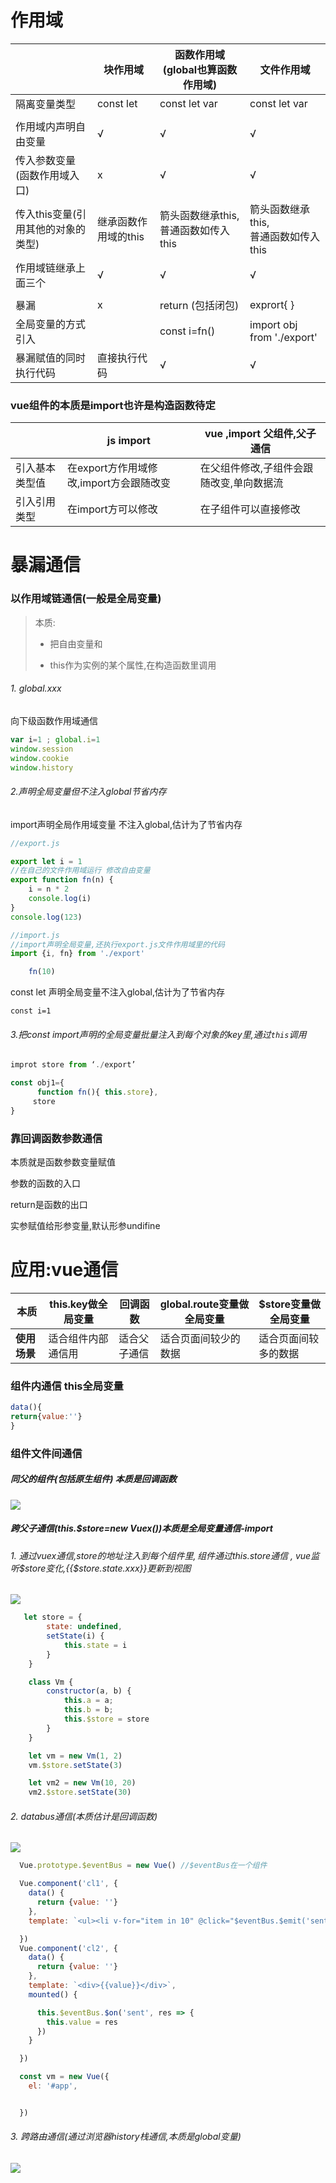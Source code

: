 # 作用域

|                                    | 块作用域             | 函数作用域(global也算函数作用域)          | 文件作用域                                |
| ---------------------------------- | -------------------- | ----------------------------------------- | ----------------------------------------- |
| 隔离变量类型                       | const let            | const let var                             | const let var                             |
|                                    |                      |                                           |                                           |
| 作用域内声明自由变量               | √                    | √                                         | √                                         |
| 传入参数变量(函数作用域入口)       | x                    | √                                         | √                                         |
| 传入this变量(引用其他的对象的类型) | 继承函数作用域的this | 箭头函数继承this,<br />普通函数如传入this | 箭头函数继承this,<br />普通函数如传入this |
| 作用域链继承上面三个               | √                    | √                                         | √                                         |
|                                    |                      |                                           |                                           |
| 暴漏                               | x                    | return  (包括闭包)                        | exprort{ }                                |
| 全局变量的方式引入                 |                      | const i=fn()                              | import obj from './export'                |
| 暴漏赋值的同时执行代码             | 直接执行代码         | √                                         | √                                         |

### vue组件的本质是import也许是构造函数待定

|                | js import                               | vue ,import 父组件,父子通信              |
| -------------- | --------------------------------------- | ---------------------------------------- |
| 引入基本类型值 | 在export方作用域修改,import方会跟随改变 | 在父组件修改,子组件会跟随改变,单向数据流 |
| 引入引用类型   | 在import方可以修改                      | 在子组件可以直接修改                     |



# 暴漏通信

### 以作用域链通信(一般是全局变量)

> 本质: 
>
> * 把自由变量和
>
> * this作为实例的某个属性,在构造函数里调用

###### 1. global.xxx

向下级函数作用域通信

```js
var i=1 ; global.i=1 
window.session
window.cookie
window.history
```

###### 2.声明全局变量但不注入global节省内存

import声明全局作用域变量 不注入global,估计为了节省内存

```js
//export.js

export let i = 1
//在自己的文件作用域运行 修改自由变量
export function fn(n) {
    i = n * 2
    console.log(i)
}
console.log(123)
```

```js
//import.js
//import声明全局变量,还执行export.js文件作用域里的代码
import {i, fn} from './export'

    fn(10)

```

const let 声明全局变量不注入global,估计为了节省内存

```
const i=1
```

###### 3.把const import声明的全局变量批量注入到每个对象的key里,通过`this`调用

```js
improt store from ‘./export’

const obj1={
      function fn(){ this.store},
     store
}

```

### 靠回调函数参数通信

本质就是函数参数变量赋值

参数的函数的入口

return是函数的出口

实参赋值给形参变量,默认形参undifine		

# 应用:vue通信

| __本质__     | this.key做全局变量 | 回调函数     | global.route变量做全局变量 | $store变量做全局变量 |
| ------------ | ------------------ | ------------ | -------------------------- | -------------------- |
| __使用场景__ | 适合组件内部通信用 | 适合父子通信 | 适合页面间较少的数据       | 适合页面间较多的数据 |

### 组件内通信 this全局变量

```js
data(){
return{value:''}
}
```


### 组件文件间通信

#####  同父的组件(包括原生组件) 本质是回调函数 

![](compon.png)



##### 跨父子通信(this.$store=new Vuex())本质是全局变量通信-import

###### 1. 通过vuex通信,$store的地址注入到每个组件里, 组件通过this.$store通信   , vue监听$store变化,{{$store.state.xxx}}更新到视图
![](vuex.png)


```js
   let store = {
        state: undefined,
        setState(i) {
            this.state = i
        }
    }

    class Vm {
        constructor(a, b) {
            this.a = a;
            this.b = b;
            this.$store = store
        }
    }

    let vm = new Vm(1, 2)
    vm.$store.setState(3)

    let vm2 = new Vm(10, 20)
    vm2.$store.setState(30)

```

###### 2. databus通信(本质估计是回调函数)
![](bus.png)

```js
  Vue.prototype.$eventBus = new Vue() //$eventBus在一个组件

  Vue.component('cl1', {
    data() {
      return {value: ''}
    },
    template: `<ul><li v-for="item in 10" @click="$eventBus.$emit('sent',item)">{{item}}</li></ul>`

  })
  Vue.component('cl2', {
    data() {
      return {value: ''}
    },
    template: `<div>{{value}}</div>`,
    mounted() {

      this.$eventBus.$on('sent', res => {
        this.value = res
      })
    }

  })

  const vm = new Vue({
    el: '#app',


  })

```

###### 3. 跨路由通信(通过浏览器history栈通信,本质是global变量)

![](route.png)












